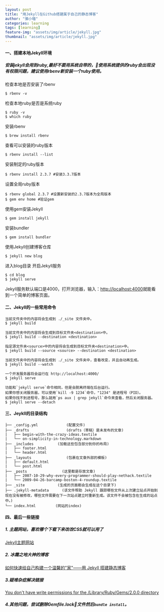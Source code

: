 ```yaml
---
layout: post
title: "用Jekyll在Github搭建属于自己的静态博客"
author: "骆小喵"
categories: learning
tags: [learning]
feature-img: "assets/img/article/jekyll.jpg"
thumbnail: "assets/img/article/jekyll.jpg"
---
```


#### 一、搭建本地Jekyll环境

##### 安装jekyll会用到ruby,最好不要用系统自带的，使用系统提供的ruby会出现没有权限问题，建议使用rbenv新安装一个ruby使用。
检查本地是否安装了rbenv
```
$ rbenv -v
```
检查本地ruby是否是系统ruby
```
$ ruby -v
$ which ruby
```

安装rbenv
```
$ brew install rbenv
```
查看可以安装的ruby版本
```
$ rbenv install --list
```
安装制定的ruby版本
```
$ rbenv install 2.3.7 #安装3.3.7版本
```
设置全局ruby版本
```
$ rbenv global 2.3.7 #设置新安装的2.3.7版本为全局版本
$ gem env home #验证gem
```
使用gem安装Jekyll
```
$ gem install jekyll
```
安装bundler
```
$ gem install bundler
```

使用Jekyll创建博客仓库
```
$ jekyll new blog
```

进入blog目录 开启Jekyll服务
```
$ cd blog
$ jekyll serve
```
Jekyll服务默认端口是4000，打开浏览器，输入：[http://localhost:4000](http://localhost:4000)就能看到一个简单的博客页面。

#### 二、Jekyll的一些常用命令
```
当前文件夹中的内容将会生成到 ./_site 文件夹中。
$ jekyll build

当前文件夹中的内容将会生成到目标文件夹<destination>中。
$ jekyll build --destination <destination>

指定源文件夹<source>中的内容将会生成到目标文件夹<destination>中。
$ jekyll build --source <source> --destination <destination>

当前文件夹中的内容将会生成到 ./_site 文件夹中，查看改变，并且自动再生成。
$ jekyll build --watch

一个开发服务器将会运行在 http://localhost:4000/
$ jekyll serve

功能和`jekyll serve`命令相同，但是会脱离终端在后台运行。
如果你想关闭服务器，可以使用`kill -9 1234`命令，"1234" 是进程号（PID）。
如果你找不到进程号，那么就用`ps aux | grep jekyll`命令来查看，然后关闭服务器。
$ jekyll serve --detach

```
#### 三、Jeykll的目录结构
```
├── _config.yml  			(配置文件)
├── _drafts  				(drafts（草稿）是未发布的文章)
|   ├── begin-with-the-crazy-ideas.textile
|   └── on-simplicity-in-technology.markdown
├── _includes 			(加载这些包含部分到你的布局)
|   ├── footer.html
|   └── header.html
├── _layouts 			    (包裹在文章外部的模板)
|   ├── default.html
|   └── post.html
├── _posts 				  (这里都是存放文章)
|   ├── 2007-10-29-why-every-programmer-should-play-nethack.textile
|   └── 2009-04-26-barcamp-boston-4-roundup.textile
├── _site 				(生成的页面都会生成在这个目录下)
├── .jekyll-metadata	  (该文件帮助 Jekyll 跟踪哪些文件从上次建立站点开始到现在没有被修改，哪些文件需要在下一次站点建立时重新生成。该文件不会被包含在生成的站点中。)
└── index.html 		   (网站的index)
```

#### 四、最后一些链接
##### 1. 主题网站，喜欢哪个下载下来改改CSS就可以用了
[Jekyll主题网站](http://jekyllthemes.org/)
##### 2. 冰霜之地大神的博客
[如何快速给自己构建一个温馨的"家"——用 Jekyll 搭建静态博客](https://halfrost.com/jekyll/)
##### 3.疑难杂症解决链接
[You don't have write permissions for the /Library/Ruby/Gems/2.0.0 directory](https://github.com/rbenv/rbenv/issues/938#issuecomment-285342541)

##### 4.其他问题，尝试删除Gemfile.lock文件然后```bundle install```。
